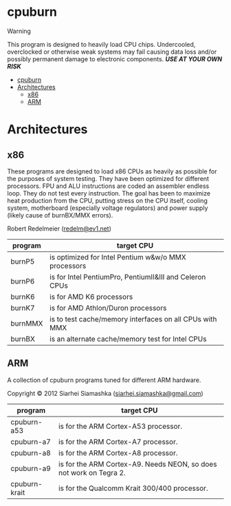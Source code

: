 cpuburn
=======

> [!WARNING]
> This program is designed to heavily load CPU chips. Undercooled, overclocked or otherwise weak systems may fail causing data loss and/or possibly permanent damage to electronic components. ***USE AT YOUR OWN RISK***

- [cpuburn](#cpuburn)
- [Architectures](#architectures)
  - [x86](#x86)
  - [ARM](#arm)

# Architectures

## x86

These programs are designed to load x86 CPUs as heavily as possible for
the purposes of system testing.  They have been optimized for different
processors.  FPU and ALU instructions are coded an assembler endless loop.
They do not test every instruction.  The goal has been to maximize heat
production from the CPU, putting stress on the CPU itself, cooling
system, motherboard (especially voltage regulators) and power supply
(likely cause of burnBX/MMX errors).

Robert Redelmeier (redelm@ev1.net)

 program | target CPU        
---------|------------------------------------------------------------
burnP5   | is optimized for Intel Pentium w&w/o MMX processors
burnP6   | is for Intel PentiumPro, PentiumII&III and Celeron CPUs
burnK6   | is for AMD K6 processors
burnK7   | is for AMD Athlon/Duron processors
burnMMX  | is to test cache/memory interfaces on all CPUs with MMX
burnBX   | is an alternate cache/memory test for Intel CPUs


## ARM

A collection of cpuburn programs tuned for different ARM hardware.

Copyright © 2012 Siarhei Siamashka (siarhei.siamashka@gmail.com)

 program        | target CPU        
----------------|------------------------------------------------------------
cpuburn-a53     | is for the ARM Cortex-A53 processor.
cpuburn-a7      | is for the ARM Cortex-A7 processor.
cpuburn-a8      | is for the ARM Cortex-A8 processor.
cpuburn-a9      | is for the ARM Cortex-A9. Needs NEON, so does not work on Tegra 2.
cpuburn-krait   | is for the Qualcomm Krait 300/400 processor.